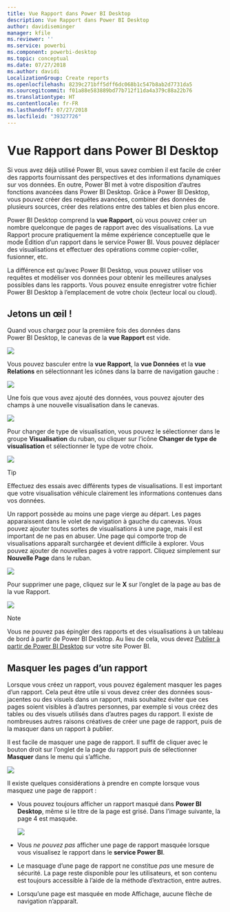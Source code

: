 ```yaml
---
title: Vue Rapport dans Power BI Desktop
description: Vue Rapport dans Power BI Desktop
author: davidiseminger
manager: kfile
ms.reviewer: ''
ms.service: powerbi
ms.component: powerbi-desktop
ms.topic: conceptual
ms.date: 07/27/2018
ms.author: davidi
LocalizationGroup: Create reports
ms.openlocfilehash: 8239c271bff5dff6dc068b1c547b8ab2d7731da5
ms.sourcegitcommit: f01a88e583889bd77b712f11da4a379c88a22b76
ms.translationtype: HT
ms.contentlocale: fr-FR
ms.lasthandoff: 07/27/2018
ms.locfileid: "39327726"
---
```

# <a name="report-view-in-power-bi-desktop"></a>Vue Rapport dans Power BI Desktop
Si vous avez déjà utilisé Power BI, vous savez combien il est facile de créer des rapports fournissant des perspectives et des informations dynamiques sur vos données. En outre, Power BI met à votre disposition d’autres fonctions avancées dans Power BI Desktop. Grâce  à Power BI Desktop, vous pouvez créer des requêtes avancées, combiner des données de plusieurs sources, créer des relations entre des tables et bien plus encore.

Power BI Desktop comprend la **vue Rapport**, où vous pouvez créer un nombre quelconque de pages de rapport avec des visualisations. La vue Rapport procure pratiquement la même expérience conceptuelle que le mode Édition d’un rapport dans le service Power BI. Vous pouvez déplacer des visualisations et effectuer des opérations comme copier-coller, fusionner, etc.

La différence est qu’avec Power BI Desktop, vous pouvez utiliser vos requêtes et modéliser vos données pour obtenir les meilleures analyses possibles dans les rapports. Vous pouvez ensuite enregistrer votre fichier Power BI Desktop à l’emplacement de votre choix (lecteur local ou cloud).

## <a name="lets-take-a-look"></a>Jetons un œil !
Quand vous chargez pour la première fois des données dans Power BI Desktop, le canevas de la **vue Rapport** est vide.

![](media/desktop-report-view/pbi_reportviewinpbidesigner_reportview.png)

Vous pouvez basculer entre la **vue Rapport**, la **vue Données** et la **vue Relations** en sélectionnant les icônes dans la barre de navigation gauche :

![](media/desktop-report-view/pbi_reportviewinpbidesigner_changeview.png)

Une fois que vous avez ajouté des données, vous pouvez ajouter des champs à une nouvelle visualisation dans le canevas.

![](media/desktop-report-view/pbid_reportview_addvis.gif)

Pour changer de type de visualisation, vous pouvez le sélectionner dans le groupe **Visualisation** du ruban, ou cliquer sur l’icône **Changer de type de visualisation** et sélectionner le type de votre choix.

![](media/desktop-report-view/pbid_reportview_changevis.gif)

> [!TIP]
> Effectuez des essais avec différents types de visualisations. Il est important que votre visualisation véhicule clairement les informations contenues dans vos données.
> 
> 

Un rapport possède au moins une page vierge au départ. Les pages apparaissent dans le volet de navigation à gauche du canevas. Vous pouvez ajouter toutes sortes de visualisations à une page, mais il est important de ne pas en abuser. Une page qui comporte trop de visualisations apparaît surchargée et devient difficile à explorer. Vous pouvez ajouter de nouvelles pages à votre rapport. Cliquez simplement sur **Nouvelle Page** dans le ruban.

![](media/desktop-report-view/pbidesignerreportviewnewpage.png)

Pour supprimer une page, cliquez sur le **X** sur l’onglet de la page au bas de la vue Rapport.

![](media/desktop-report-view/pbi_reportviewinpbidesigner_deletepage.png)

> [!NOTE]
> Vous ne pouvez pas épingler des rapports et des visualisations à un tableau de bord à partir de Power BI Desktop. Au lieu de cela, vous devez [Publier à partir de Power BI Desktop](desktop-upload-desktop-files.md) sur votre site Power BI.

## <a name="hide-report-pages"></a>Masquer les pages d’un rapport

Lorsque vous créez un rapport, vous pouvez également masquer les pages d’un rapport. Cela peut être utile si vous devez créer des données sous-jacentes ou des visuels dans un rapport, mais souhaitez éviter que ces pages soient visibles à d’autres personnes, par exemple si vous créez des tables ou des visuels utilisés dans d’autres pages du rapport. Il existe de nombreuses autres raisons créatives de créer une page de rapport, puis de la masquer dans un rapport à publier. 

Il est facile de masquer une page de rapport. Il suffit de cliquer avec le bouton droit sur l’onglet de la page du rapport puis de sélectionner **Masquer** dans le menu qui s’affiche.

![](media/desktop-report-view/report-view_05.png)

Il existe quelques considérations à prendre en compte lorsque vous masquez une page de rapport :

* Vous pouvez toujours afficher un rapport masqué dans **Power BI Desktop**, même si le titre de la page est grisé. Dans l’image suivante, la page 4 est masquée.

    ![](media/desktop-report-view/report-view_06.png)

* Vous *ne pouvez pas* afficher une page de rapport masquée lorsque vous visualisez le rapport dans le **service Power BI**.

* Le masquage d’une page de rapport ne constitue *pas* une mesure de sécurité. La page reste disponible pour les utilisateurs, et son contenu est toujours accessible à l’aide de la méthode d’extraction, entre autres.

* Lorsqu’une page est masquée en mode Affichage, aucune flèche de navigation n’apparaît.

